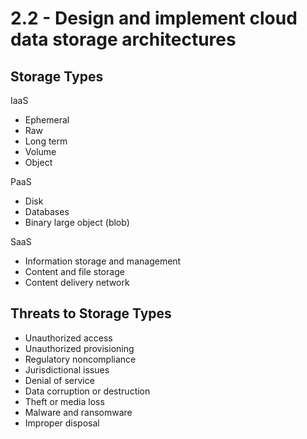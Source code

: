 # 2.2 - Design and implement cloud data storage architectures

## Storage Types

IaaS
- Ephemeral
- Raw
- Long term
- Volume
- Object

PaaS
- Disk
- Databases
- Binary large object (blob)

SaaS
- Information storage and management
- Content and file storage
- Content delivery network

## Threats to Storage Types

- Unauthorized access
- Unauthorized provisioning
- Regulatory noncompliance
- Jurisdictional issues
- Denial of service
- Data corruption or destruction
- Theft or media loss
- Malware and ransomware
- Improper disposal
